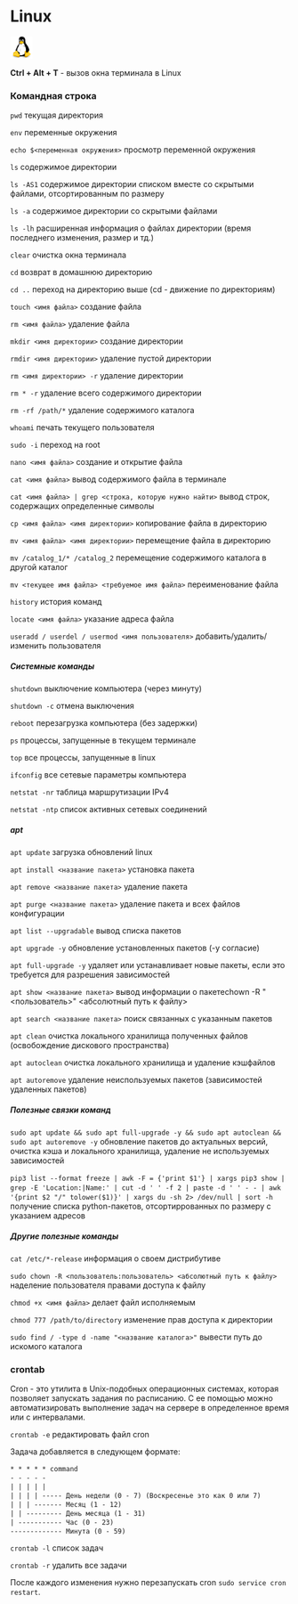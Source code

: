 # Linux

<div>
    <img src="https://github.com/devicons/devicon/blob/master/icons/linux/linux-original.svg" width="40" height="40"/>&nbsp;
</div>


<b>Ctrl + Alt + T</b> - вызов окна терминала в Linux


### Командная строка

`pwd`   текущая директория

`env`   переменные окружения

`echo $<переменная окружения>`   просмотр переменной окружения

`ls`	содержимое директории

`ls -AS1`   содержимое директории списком вместе со скрытыми файлами, отсортированным по размеру

`ls -a`     содержимое директории со скрытыми файлами

`ls -lh`    расширенная информация о файлах директории (время последнего изменения, размер и тд.)

`clear`      очистка окна терминала

`cd`    возврат в домашнюю директорию

`cd ..`     переход на директорию выше (cd - движение по директориям)

`touch <имя файла>`    создание файла

`rm <имя файла>`   удаление файла

`mkdir <имя директории>`  создание директории

`rmdir <имя директории>`  удаление пустой директории

`rm <имя директории> -r`   удаление директории

`rm * -r`   удаление всего содержимого директории

`rm -rf /path/*`    удаление содержимого каталога

`whoami`      печать текущего пользователя 

`sudo -i`	переход на root

`nano <имя файла>`  создание и открытие файла

`cat <имя файла>`   вывод содержимого файла в терминале

`cat <имя файла> | grep <строка, которую нужно найти>`  вывод строк, содержащих определенные символы

`cp <имя файла> <имя директории>`     копирование файла в директорию

`mv <имя файла> <имя директории>`     перемещение файла в директорию

`mv /catalog_1/* /catalog_2`    перемещение содержимого каталога в другой каталог

`mv <текущее имя файла> <требуемое имя файла>`    переименование файла

`history`     история команд

`locate <имя файла>`    указание адреса файла

`useradd / userdel / usermod <имя пользователя>`   добавить/удалить/изменить пользователя


##### Системные команды

`shutdown`   выключение компьютера (через минуту)

`shutdown -c`   отмена выключения

`reboot`     перезагрузка компьютера (без задержки)

`ps`    процессы, запущенные в текущем терминале

`top` 	все процессы, запущенные в linux

`ifconfig`  все сетевые параметры компьютера

`netstat -nr`       таблица маршрутизации IPv4

`netstat -ntp`      список активных сетевых соединений


##### apt

`apt update`     загрузка обновлений linux

`apt install <название пакета>`     установка пакета

`apt remove <название пакета>`      удаление пакета

`apt purge <название пакета>`       удаление пакета и всех файлов конфигурации

`apt list --upgradable`     вывод списка пакетов

`apt upgrade -y`    обновление установленных пакетов (-y согласие)

`apt full-upgrade -y`  удаляет или устанавливает новые пакеты, если это требуется для разрешения зависимостей

`apt show <название пакета>`  вывод информации о пакетеchown -R "<пользователь>" <абсолютный путь к файлу>

`apt search <название пакета>`  поиск связанных с указанным пакетов

`apt clean`     очистка локального хранилища полученных файлов (освобождение дискового пространства)

`apt autoclean`     очистка локального хранилища и удаление кэшфайлов

`apt autoremove`    удаление неиспользуемых пакетов (зависимостей удаленных пакетов)


##### Полезные связки команд

`sudo apt update && sudo apt full-upgrade -y && sudo apt autoclean && sudo apt autoremove -y`   обновление пакетов до актуальных версий, очистка кэша и локального хранилища, удаление не используемых зависимостей

`pip3 list --format freeze | awk -F = {'print $1'} | xargs pip3 show | grep -E 'Location:|Name:' | cut -d ' ' -f 2 | paste -d ' ' - - | awk '{print $2 "/" tolower($1)}' | xargs du -sh 2> /dev/null | sort -h`     получение списка python-пакетов, отсортиррованных по размеру с указанием адресов


##### Другие полезные команды

`cat /etc/*-release`    информация о своем дистрибутиве

`sudo chown -R <пользователь:пользователь> <абсолютный путь к файлу>`  наделение пользователя правами доступа к файлу

`chmod +x <имя файла>`    делает файл исполняемым

`chmod 777 /path/to/directory`  изменение прав доступа к директории

`sudo find / -type d -name "<название каталога>"`   вывести путь до искомого каталога


### crontab

Cron - это утилита в Unix-подобных операционных системах, которая позволяет запускать задания по расписанию. С ее помощью можно автоматизировать выполнение задач на сервере в определенное время или с интервалами.

`crontab -e`    редактировать файл cron

Задача добавляется в следующем формате:
```
* * * * * command
- - - - -
| | | | |
| | | | ----- День недели (0 - 7) (Воскресенье это как 0 или 7)
| | | ------- Месяц (1 - 12)
| | --------- День месяца (1 - 31)
| ----------- Час (0 - 23)
------------- Минута (0 - 59)
```

`crontab -l`    список задач

`crontab -r`    удалить все задачи

После каждого изменения нужно перезапускать cron `sudo service cron restart`.